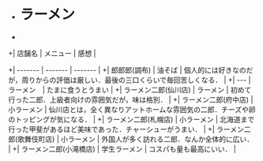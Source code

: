 + # ラーメン
+
+|  店舗名  |  メニュー  | 感想  |

+| ------- | ------- | ------- |
+|  郎郎郎(調布)  | 油そば | 個人的には好きなのだが，周りからの評価は厳しい．最後の三口くらいで毎回苦しくなる． |
+| --- | ラーメン　|  たまに食うとうまい |
+| ラーメン二郎(仙川店) | ラーメン | 初めて行った二郎．上級者向けの雰囲気だが，味は格別． |
+| ラーメン二郎(府中店) | 小ラーメン | 仙川店とは，全く異なりアットホームな雰囲気の二郎．チーズや卵のトッピングが気になる． |
+| ラーメン二郎(札幌店) | 小ラーメン | 北海道まで行った甲斐があるほど美味であった．チャーシューがうまい． |
+| ラーメン二郎(歌舞伎町店) | 小ラーメン | 外国人が多く訪れる二郎．なんか全体的に広い． |
+| ラーメン二郎(小滝橋店) | 学生ラーメン | コスパも量も最高にいい． |
